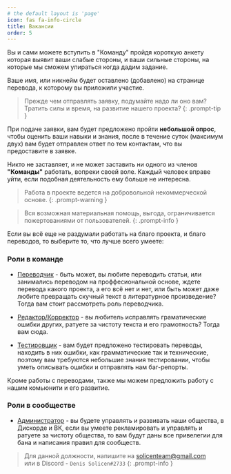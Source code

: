 ```yaml
---
# the default layout is 'page'
icon: fas fa-info-circle
title: Вакансии
order: 5
---
```

Вы и сами можете вступить в "Команду" пройдя короткую анкету которая выявит ваши слабые стороны, и ваши сильные стороны, на которые мы сможем упираться когда дадим задание. 

Ваше имя, или никнейм будет оставлено (добавлено) на странице перевода, к которому вы приложили участие. 

> Прежде чем отправлять заявку, подумайте надо ли оно вам? <br> Тратить силы и время, на развитие нашего проекта? 
{: .prompt-tip } 

При подаче заявки, вам будет предложено пройти **небольшой опрос**, чтобы оценить ваши навыки и знания, после в течение суток (максимум двух) вам будет отправлен ответ по тем контактам, что вы предоставите в заявке.

Никто не заставляет, и не может заставить ни одного из членов **"Команды"** работать, вопреки своей воле.
Каждый человек вправе уйти, если подобная деятельность ему больше не интересна.

> Работа в проекте ведется на добровольной некоммерческой основе. 
{: .prompt-warning }

> Вся возможная материальная помощь, выгода, ограничивается пожертованиями от пользователей.
{: .prompt-info }

Если вы всё еще не раздумали работать на благо проекта, и благо переводов, то выберите то, что лучше всего умеете:

### Роли в команде
* [Переводчик](https://docs.google.com/forms/d/e/1FAIpQLSfU0r3Gkg_LxZAnpFJXhd3eH1IUJabP9V8wYaN-gYxvsBp9Eg/viewform) - быть может, вы любите переводить статьи, или занимались переводом на проффесиональной основе, ждете перевода какого проекта, а его всё нет и нет, или быть может даже любите превращать скучный текст в литературное произведение? Тогда вам стоит рассмотреть роль переводчика. 

* [Редактор/Корректор](https://docs.google.com/forms/d/e/1FAIpQLSfU0r3Gkg_LxZAnpFJXhd3eH1IUJabP9V8wYaN-gYxvsBp9Eg/viewform) - вы любитель исправлять граматические ошибки других, ратуете за чистоту текста и его грамотность? Тогда вам сюда.

* [Тестировщик](https://docs.google.com/forms/d/e/1FAIpQLSfU0r3Gkg_LxZAnpFJXhd3eH1IUJabP9V8wYaN-gYxvsBp9Eg/viewform) - вам будет предложено тестировать переводы, находить в них ошибки, как грамматические так и технические, поэтому вам требуются небольшие знания тестировании, чтобы уметь описывать ошибки и отправлять нам баг-репорты.

Кроме работы с переводами, также мы можем предложить работу с нашим комьюнити и его развитие.

### Роли в сообществе
* [Администратор]() - вы будете управлять и развивать наши общества, в Дискорде и ВК, если вы умеете рекламировать и управлять и ратуете за чистоту общества, то вам будут даны все привелегии для бана и написания правил для сообществ.

> Для данной должности, напишите на [solicenteam@gmail.com]() <br>или в Discord - `Denis Solicen#2733`
{: .prompt-info }

